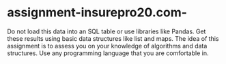 # assignment-insurepro20.com-
Do not load this data into an SQL table or use libraries like Pandas. Get these results using basic data structures like list and maps. The idea of this assignment is to assess you on your knowledge of algorithms and data structures. Use any programming language that you are comfortable in.
